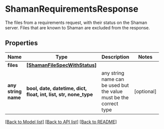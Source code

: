 # ShamanRequirementsResponse

The files from a requirements request, with their status on the Shaman server. Files that are known to Shaman are excluded from the response.

## Properties
Name | Type | Description | Notes
------------ | ------------- | ------------- | -------------
**files** | [**[ShamanFileSpecWithStatus]**](ShamanFileSpecWithStatus.md) |  | 
**any string name** | **bool, date, datetime, dict, float, int, list, str, none_type** | any string name can be used but the value must be the correct type | [optional]

[[Back to Model list]](../README.md#documentation-for-models) [[Back to API list]](../README.md#documentation-for-api-endpoints) [[Back to README]](../README.md)


